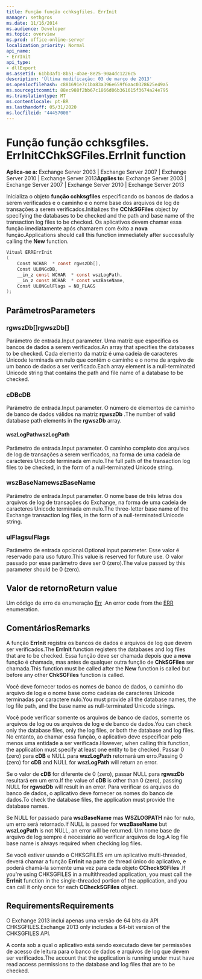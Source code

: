 ```yaml
---
title: Função função cchksgfiles. ErrInit
manager: sethgros
ms.date: 11/16/2014
ms.audience: Developer
ms.topic: overview
ms.prod: office-online-server
localization_priority: Normal
api_name:
- ErrInit
api_type:
- dllExport
ms.assetid: 61bb3af1-8b51-4bae-8e25-90a4dc1226c5
description: 'Última modificação: 03 de março de 2013'
ms.openlocfilehash: c881691e7c1ba83a396e659f6aac0328625e49a5
ms.sourcegitcommit: 88ec988f2bb67c1866d06b361615f3674a24e795
ms.translationtype: MT
ms.contentlocale: pt-BR
ms.lasthandoff: 05/31/2020
ms.locfileid: "44457008"
---
```

# <a name="cchksgfileserrinit-function"></a><span data-ttu-id="1f983-103">Função função cchksgfiles. ErrInit</span><span class="sxs-lookup"><span data-stu-id="1f983-103">CChkSGFiles.ErrInit function</span></span>
  
<span data-ttu-id="1f983-104">**Aplica-se a:** Exchange Server 2003 | Exchange Server 2007 | Exchange Server 2010 | Exchange Server 2013</span><span class="sxs-lookup"><span data-stu-id="1f983-104">**Applies to:** Exchange Server 2003 | Exchange Server 2007 | Exchange Server 2010 | Exchange Server 2013</span></span>
  
<span data-ttu-id="1f983-105">Inicializa o objeto **função cchksgfiles** especificando os bancos de dados a serem verificados e o caminho e o nome base dos arquivos de log de transações a serem verificados.</span><span class="sxs-lookup"><span data-stu-id="1f983-105">Initializes the **CChkSGFiles** object by specifying the databases to be checked and the path and base name of the transaction log files to be checked.</span></span> <span data-ttu-id="1f983-106">Os aplicativos devem chamar essa função imediatamente após chamarem com êxito a **nova** função.</span><span class="sxs-lookup"><span data-stu-id="1f983-106">Applications should call this function immediately after successfully calling the **New** function.</span></span> 
  
```cs
Vitual ERRErrInit  
(
    Const WCHAR  * const rgwszDb[],
    Const ULONGcDB,
    __in_z const WCHAR  * const wszLogPath,
    __in_z const WCHAR  * const wszBaseName,
    Const ULONGulFlags = NO_FLAGS
);

```

## <a name="parameters"></a><span data-ttu-id="1f983-107">Parâmetros</span><span class="sxs-lookup"><span data-stu-id="1f983-107">Parameters</span></span>

### <a name="rgwszdb"></a><span data-ttu-id="1f983-108">rgwszDb[]</span><span class="sxs-lookup"><span data-stu-id="1f983-108">rgwszDb[]</span></span>
  
<span data-ttu-id="1f983-109">Parâmetro de entrada.</span><span class="sxs-lookup"><span data-stu-id="1f983-109">Input parameter.</span></span> <span data-ttu-id="1f983-110">Uma matriz que especifica os bancos de dados a serem verificados.</span><span class="sxs-lookup"><span data-stu-id="1f983-110">An array that specifies the databases to be checked.</span></span> <span data-ttu-id="1f983-111">Cada elemento da matriz é uma cadeia de caracteres Unicode terminada em nulo que contém o caminho e o nome de arquivo de um banco de dados a ser verificado.</span><span class="sxs-lookup"><span data-stu-id="1f983-111">Each array element is a null-terminated Unicode string that contains the path and file name of a database to be checked.</span></span>
    
### <a name="cdb"></a><span data-ttu-id="1f983-112">cDB</span><span class="sxs-lookup"><span data-stu-id="1f983-112">cDB</span></span>
  
<span data-ttu-id="1f983-113">Parâmetro de entrada.</span><span class="sxs-lookup"><span data-stu-id="1f983-113">Input parameter.</span></span> <span data-ttu-id="1f983-114">O número de elementos de caminho de banco de dados válidos na matriz **rgwszDb** .</span><span class="sxs-lookup"><span data-stu-id="1f983-114">The number of valid database path elements in the **rgwszDb** array.</span></span> 
    
#### <a name="wszlogpath"></a><span data-ttu-id="1f983-115">wszLogPath</span><span class="sxs-lookup"><span data-stu-id="1f983-115">wszLogPath</span></span>
  
<span data-ttu-id="1f983-116">Parâmetro de entrada.</span><span class="sxs-lookup"><span data-stu-id="1f983-116">Input parameter.</span></span> <span data-ttu-id="1f983-117">O caminho completo dos arquivos de log de transações a serem verificados, na forma de uma cadeia de caracteres Unicode terminada em nulo.</span><span class="sxs-lookup"><span data-stu-id="1f983-117">The full path of the transaction log files to be checked, in the form of a null-terminated Unicode string.</span></span>
    
### <a name="wszbasename"></a><span data-ttu-id="1f983-118">wszBaseName</span><span class="sxs-lookup"><span data-stu-id="1f983-118">wszBaseName</span></span>
  
<span data-ttu-id="1f983-119">Parâmetro de entrada.</span><span class="sxs-lookup"><span data-stu-id="1f983-119">Input parameter.</span></span> <span data-ttu-id="1f983-120">O nome base de três letras dos arquivos de log de transações do Exchange, na forma de uma cadeia de caracteres Unicode terminada em nulo.</span><span class="sxs-lookup"><span data-stu-id="1f983-120">The three-letter base name of the Exchange transaction log files, in the form of a null-terminated Unicode string.</span></span>
    
### <a name="ulflags"></a><span data-ttu-id="1f983-121">ulFlags</span><span class="sxs-lookup"><span data-stu-id="1f983-121">ulFlags</span></span>
  
<span data-ttu-id="1f983-122">Parâmetro de entrada opcional.</span><span class="sxs-lookup"><span data-stu-id="1f983-122">Optional input parameter.</span></span> <span data-ttu-id="1f983-123">Esse valor é reservado para uso futuro.</span><span class="sxs-lookup"><span data-stu-id="1f983-123">This value is reserved for future use.</span></span> <span data-ttu-id="1f983-124">O valor passado por esse parâmetro deve ser 0 (zero).</span><span class="sxs-lookup"><span data-stu-id="1f983-124">The value passed by this parameter should be 0 (zero).</span></span>
    
## <a name="return-value"></a><span data-ttu-id="1f983-125">Valor de retorno</span><span class="sxs-lookup"><span data-stu-id="1f983-125">Return value</span></span>

<span data-ttu-id="1f983-126">Um código de erro da enumeração [Err](cchksgfiles-err-enumeration.md) .</span><span class="sxs-lookup"><span data-stu-id="1f983-126">An error code from the [ERR](cchksgfiles-err-enumeration.md) enumeration.</span></span> 
  
## <a name="remarks"></a><span data-ttu-id="1f983-127">Comentários</span><span class="sxs-lookup"><span data-stu-id="1f983-127">Remarks</span></span>

<span data-ttu-id="1f983-128">A função **ErrInit** registra os bancos de dados e arquivos de log que devem ser verificados.</span><span class="sxs-lookup"><span data-stu-id="1f983-128">The **ErrInit** function registers the databases and log files that are to be checked.</span></span> <span data-ttu-id="1f983-129">Essa função deve ser chamada depois que a **nova** função é chamada, mas antes de qualquer outra função de **ChkSGFiles** ser chamada.</span><span class="sxs-lookup"><span data-stu-id="1f983-129">This function must be called after the **New** function is called but before any other **ChkSGFiles** function is called.</span></span> 
  
<span data-ttu-id="1f983-130">Você deve fornecer todos os nomes de banco de dados, o caminho do arquivo de log e o nome base como cadeias de caracteres Unicode terminadas por caractere nulo.</span><span class="sxs-lookup"><span data-stu-id="1f983-130">You must provide all the database names, the log file path, and the base name as null-terminated Unicode strings.</span></span>
  
<span data-ttu-id="1f983-131">Você pode verificar somente os arquivos de banco de dados, somente os arquivos de log ou os arquivos de log e de banco de dados.</span><span class="sxs-lookup"><span data-stu-id="1f983-131">You can check only the database files, only the log files, or both the database and log files.</span></span> <span data-ttu-id="1f983-132">No entanto, ao chamar essa função, o aplicativo deve especificar pelo menos uma entidade a ser verificada.</span><span class="sxs-lookup"><span data-stu-id="1f983-132">However, when calling this function, the application must specify at least one entity to be checked.</span></span> <span data-ttu-id="1f983-133">Passar 0 (zero) para **cDB** e NULL para **wszLogPath** retornará um erro.</span><span class="sxs-lookup"><span data-stu-id="1f983-133">Passing 0 (zero) for  **cDB**  and NULL for  **wszLogPath**  will return an error.</span></span> 
  
<span data-ttu-id="1f983-134">Se o valor de **cDB** for diferente de 0 (zero), passar NULL para **rgwszDb** resultará em um erro.</span><span class="sxs-lookup"><span data-stu-id="1f983-134">If the value of  **cDB**  is other than 0 (zero), passing NULL for  **rgwszDb**  will result in an error.</span></span> <span data-ttu-id="1f983-135">Para verificar os arquivos do banco de dados, o aplicativo deve fornecer os nomes do banco de dados.</span><span class="sxs-lookup"><span data-stu-id="1f983-135">To check the database files, the application must provide the database names.</span></span> 
  
<span data-ttu-id="1f983-136">Se NULL for passado para **wszBaseName** mas **WSZLOGPATH** não for nulo, um erro será retornado.</span><span class="sxs-lookup"><span data-stu-id="1f983-136">If NULL is passed for  **wszBaseName**  but  **wszLogPath**  is not NULL, an error will be returned.</span></span> <span data-ttu-id="1f983-137">Um nome base de arquivo de log sempre é necessário ao verificar arquivos de log.</span><span class="sxs-lookup"><span data-stu-id="1f983-137">A log file base name is always required when checking log files.</span></span> 
  
<span data-ttu-id="1f983-138">Se você estiver usando o CHKSGFILES em um aplicativo multi-threaded, deverá chamar a função **ErrInit** na parte de thread único do aplicativo, e poderá chamá-la somente uma vez para cada objeto **CCheckSGFiles** .</span><span class="sxs-lookup"><span data-stu-id="1f983-138">If you're using CHKSGFILES in a multithreaded application, you must call the **ErrInit** function in the single-threaded portion of the application, and you can call it only once for each **CCheckSGFiles** object.</span></span> 
  
## <a name="requirements"></a><span data-ttu-id="1f983-139">Requirements</span><span class="sxs-lookup"><span data-stu-id="1f983-139">Requirements</span></span>

<span data-ttu-id="1f983-140">O Exchange 2013 inclui apenas uma versão de 64 bits da API CHKSGFILES.</span><span class="sxs-lookup"><span data-stu-id="1f983-140">Exchange 2013 only includes a 64-bit version of the CHKSGFILES API.</span></span>
  
<span data-ttu-id="1f983-141">A conta sob a qual o aplicativo está sendo executado deve ter permissões de acesso de leitura para o banco de dados e arquivos de log que devem ser verificados.</span><span class="sxs-lookup"><span data-stu-id="1f983-141">The account that the application is running under must have read access permissions to the database and log files that are to be checked.</span></span>
  

